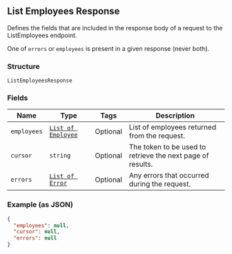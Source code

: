## List Employees Response

Defines the fields that are included in the response body of
a request to the ListEmployees endpoint.

One of `errors` or `employees` is present in a given response (never both).

### Structure

`ListEmployeesResponse`

### Fields

| Name | Type | Tags | Description |
|  --- | --- | --- | --- |
| `employees` | [`List of Employee`](/doc/models/employee.md) | Optional | List of employees returned from the request. |
| `cursor` | `string` | Optional | The token to be used to retrieve the next page of results. |
| `errors` | [`List of Error`](/doc/models/error.md) | Optional | Any errors that occurred during the request. |

### Example (as JSON)

```json
{
  "employees": null,
  "cursor": null,
  "errors": null
}
```

